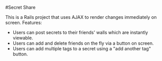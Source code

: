 #Secret Share

This is a Rails project that uses AJAX to render changes immediately on screen. Features: 
 * Users can post secrets to their friends' walls which are instantly viewable. 
 * Users can add and delete friends on the fly via a button on screen. 
 * Users can add multiple tags to a secret using a "add another tag" button.  
